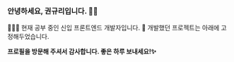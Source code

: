 ### 안녕하세요, 권규리입니다. 🖐🏻

👩🏻‍💻 현재 공부 중인 신입 프론트엔드 개발자입니다.
📌 개발했던 프로젝트는 아래에 고정해두었습니다.

**프로필을 방문해 주셔서 감사합니다. 좋은 하루 보내세요!✨**

<!--
**Gyuuul/Gyuuul** is a  _special_ ✨ repository because its `README.md` (this file) appears on your GitHub profile.

Here are some ideas to get you started:

- 🔭 I’m currently working on ...
- 🌱 I’m currently learning ...
- 👯 I’m looking to collaborate on ...
- 🤔 I’m looking for help with ...
-  Ask me about ...
- 📫 How to reach me: ...
- 😄 Pronouns: ...
- ⚡ Fun fact: ...
-->
